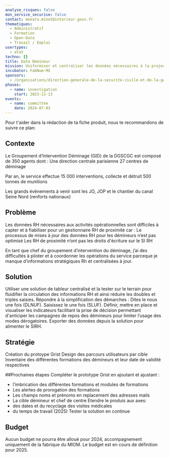 ```yaml
---
analyse_risques: false
mon_service_securise: false
contact: moeata.minot@interieur.gouv.fr
thematiques:
  - Administratif
  - Formation
  - Open-Data
  - Travail / Emploi
usertypes:
  - etat
techno: []
title: Data Démineur
mission: Uniformiser et centraliser les données nécessaires à la projection terrain des 350 démineurs tout en respectant la doctrine règlementaire.
incubator: FabNum-MI
sponsors:
  - /organisations/direction-generale-de-la-securite-civile-et-de-la-gestion-de-crises
phases:
  - name: investigation
    start: 2023-11-13
events:
  - name: committee
    date: 2024-07-03
---
```

Pour t'aider dans la rédaction de ta fiche produit, nous te recommandons de suivre ce plan: 

## Contexte

Le Groupement d’Intervention Déminage (GID) de la DGSCGC est composé de 350 agents dont : 
Une direction centrale parisienne
27 centres de déminage


Par an, le service effectue 15 000 interventions, collecte et détruit 500 tonnes de munitions



Les grands évènements à venir sont les JO, JOP et le chantier du canal Seine Nord (renforts nationaux)


## Problème

Les données RH nécessaires aux activités opérationnelles sont difficiles à capter et à fiabiliser pour un gestionnaire RH de proximité car :
Le processus de mises à jour des données RH pour les démineurs n’est pas optimisé
Les RH de proximité n’ont pas les droits d'écriture sur le SI RH

En tant que chef du groupement d’intervention du déminage, j’ai des difficultés à piloter et à coordonner les opérations du service parceque je manque d’informations stratégiques Rh et centralisées à jour.

## Solution

Utiliser une solution de tableur centralisé et la tester sur le terrain pour fluidifier la circulation des informations RH et ainsi réduire les doubles et triples saisies.
Répondre à la simplification des démarches :
Dites le nous une fois (DLNUF). Saisissez le
une fois (SLUF).
Définir, mettre en place et visualiser les indicateurs facilitant la prise de décision permettant d'anticiper les campagnes de repos des démineurs pour limiter l’usage des modes dérogatoires.
Exporter des données depuis la solution pour alimenter le SIRH.

## Stratégie
Création du protoype Grist
Design des parcours utilisateurs par cible
Inventaire des différentes formations des démineurs et leur date de validité respectives

##Prochaines étapes
Compléter le prototype Grist en ajoutant et ajustant :
- l’imbrication des différentes formations et modules de formations
- Les alertes de prorogation des formations
- Les champs noms et prénoms en replacement des adresses mails
- La cible démineur et chef de centre
Etendre le produis aux axes:
- des dates et du recyclage des visites médicales
- du temps de travail (2025)
Tester la solution en continue

## Budget 
Aucun budget ne pourra être alloué pour 2024, accompagnement uniquement de la fabrique du MIOM. Le budget est en cours de définition pour 2025.

